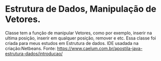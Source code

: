 # Estrutura de Dados, Manipulação de Vetores.

Classe tem a função de manipular Vetores, como por exemplo, inserir na ultima posição, inserir em qualquer posição, remover e etc.
Essa classe foi criada para meus estudos em Estrutura de dados.
IDE usadada na criação:Netbeans.
Fonte: https://www.caelum.com.br/apostila-java-estrutura-dados/introducao/
